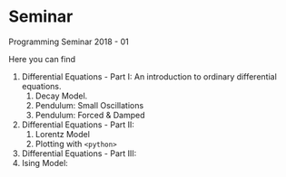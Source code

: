 # Seminar
Programming Seminar 2018 - 01

Here you can find

1. Differential Equations - Part I: An introduction to ordinary
differential equations.
	1. Decay Model.
	1. Pendulum: Small Oscillations
	1. Pendulum: Forced & Damped
1. Differential Equations - Part II:
   1. Lorentz Model
   1. Plotting with `<python>`
1. Differential Equations - Part III:
1. Ising Model:
